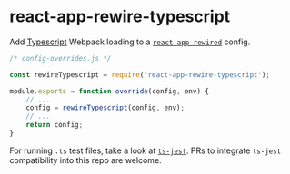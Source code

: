 # react-app-rewire-typescript

Add [Typescript](https://github.com/microsoft/typescript) Webpack loading to a [`react-app-rewired`](https://github.com/timarney/react-app-rewired) config.

```js
/* config-overrides.js */

const rewireTypescript = require('react-app-rewire-typescript');

module.exports = function override(config, env) {
    // ...
    config = rewireTypescript(config, env);
    // ...
    return config;
}
```

For running `.ts` test files, take a look at [`ts-jest`](https://github.com/kulshekhar/ts-jest). PRs to integrate `ts-jest` compatibility into this repo are welcome.
